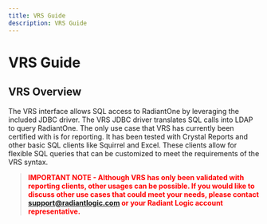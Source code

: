 ```yaml
---
title: VRS Guide
description: VRS Guide
---
```


# VRS Guide

## VRS Overview

The VRS interface allows SQL access to RadiantOne by leveraging the included JDBC driver. The VRS JDBC driver translates SQL calls into LDAP to query RadiantOne. The only use case that VRS has currently been certified with is for reporting. It has been tested with Crystal Reports and other basic SQL clients like Squirrel and Excel. These clients allow for flexible SQL queries that can be customized to meet the requirements of the VRS syntax.

><span style="color:red">**IMPORTANT NOTE - Although VRS has only been validated with reporting clients, other usages can be possible. If you would like to discuss other use cases that could meet your needs, please contact support@radiantlogic.com or your Radiant Logic account representative.**
